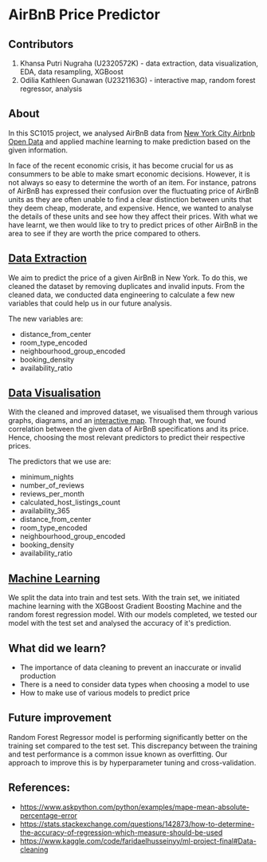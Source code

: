 # AirBnB Price Predictor

## Contributors
1. Khansa Putri Nugraha (U2320572K) - data extraction, data visualization, EDA, data resampling, XGBoost
2. Odilia Kathleen Gunawan (U2321163G) - interactive map, random forest regressor, analysis

## About
In this SC1015 project, we analysed AirBnB data from [New York City Airbnb Open Data](https://www.kaggle.com/datasets/dgomonov/new-york-city-airbnb-open-data/data) and applied machine learning to make prediction based on the given information.

In face of the recent economic crisis, it has become crucial for us as consummers to be able to make smart economic decisions. However, it is not always so easy to determine the worth of an item. For instance, patrons of AirBnB has expressed their confusion over the fluctuating price of AirBnB units as they are often unable to find a clear distinction between units that they deem cheap, moderate, and expensive. Hence, we wanted to analyse the details of these units and see how they affect their prices. With what we have learnt, we then would like to try to predict prices of other AirBnB in the area to see if they are worth the price compared to others. 


## [Data Extraction](data-extraction.ipynb)
We aim to predict the price of a given AirBnB in New York. To do this, we cleaned the dataset by removing duplicates and invalid inputs. From the cleaned data, we conducted data engineering to calculate a few new variables that could help us in our future analysis.

The new variables are:
- distance_from_center
- room_type_encoded
- neighbourhood_group_encoded
- booking_density
- availability_ratio


## [Data Visualisation](data-visualization-EDA.ipynb)
With the cleaned and improved dataset, we visualised them through various graphs, diagrams, and an [interactive map](interactive-map.ipynb). Through that, we found correlation between the given data of AirBnB specifications and its price. Hence, choosing the most relevant predictors to predict their respective prices.

The predictors that we use are:
- minimum_nights
- number_of_reviews
- reviews_per_month               
- calculated_host_listings_count  
- availability_365                
- distance_from_center            
- room_type_encoded                 
- neighbourhood_group_encoded      
- booking_density                
- availability_ratio


## [Machine Learning](machine-learning.ipynb)
We split the data into train and test sets. With the train set, we initiated machine learning with the XGBoost Gradient Boosting Machine and the random forest regression model. With our models completed, we tested our model with the test set and analysed the accuracy of it's prediction.


## What did we learn?
- The importance of data cleaning to prevent an inaccurate or invalid production
- There is a need to consider data types when choosing a model to use
- How to make use of various models to predict price

## Future improvement
Random Forest Regressor model is performing significantly better on the training set compared to the test set. This discrepancy between the training and test performance is a common issue known as overfitting. Our approach to improve this is by hyperparameter tuning and cross-validation.

## References:
- <https://www.askpython.com/python/examples/mape-mean-absolute-percentage-error>
- <https://stats.stackexchange.com/questions/142873/how-to-determine-the-accuracy-of-regression-which-measure-should-be-used>
- <https://www.kaggle.com/code/faridaelhusseinyy/ml-project-final#Data-cleaning>
